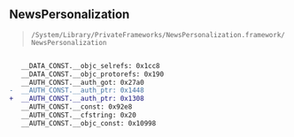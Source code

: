 ## NewsPersonalization

> `/System/Library/PrivateFrameworks/NewsPersonalization.framework/NewsPersonalization`

```diff

   __DATA_CONST.__objc_selrefs: 0x1cc8
   __DATA_CONST.__objc_protorefs: 0x190
   __AUTH_CONST.__auth_got: 0x27a0
-  __AUTH_CONST.__auth_ptr: 0x1448
+  __AUTH_CONST.__auth_ptr: 0x1308
   __AUTH_CONST.__const: 0x92e8
   __AUTH_CONST.__cfstring: 0x20
   __AUTH_CONST.__objc_const: 0x10998

```
